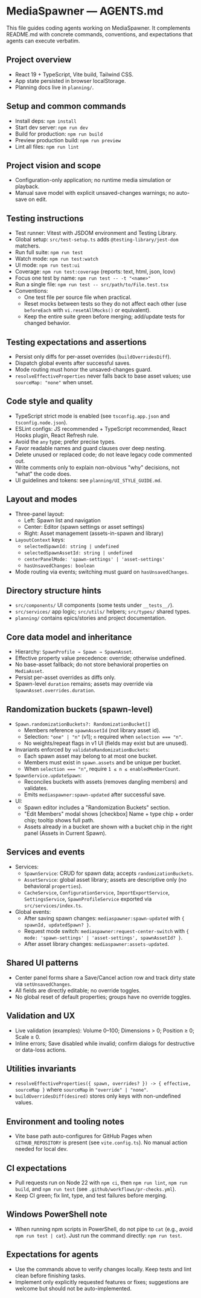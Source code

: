 # MediaSpawner — AGENTS.md

This file guides coding agents working on MediaSpawner. It complements README.md with concrete commands, conventions, and expectations that agents can execute verbatim.

## Project overview

- React 19 + TypeScript, Vite build, Tailwind CSS.
- App state persisted in browser localStorage.
- Planning docs live in `planning/`.

## Setup and common commands

- Install deps: `npm install`
- Start dev server: `npm run dev`
- Build for production: `npm run build`
- Preview production build: `npm run preview`
- Lint all files: `npm run lint`

## Project vision and scope

- Configuration-only application; no runtime media simulation or playback.
- Manual save model with explicit unsaved-changes warnings; no auto-save on edit.

## Testing instructions

- Test runner: Vitest with JSDOM environment and Testing Library.
- Global setup: `src/test-setup.ts` adds `@testing-library/jest-dom` matchers.
- Run full suite: `npm run test`
- Watch mode: `npm run test:watch`
- UI mode: `npm run test:ui`
- Coverage: `npm run test:coverage` (reports: text, html, json, lcov)
- Focus one test by name: `npm run test -- -t "<name>"`
- Run a single file: `npm run test -- src/path/to/File.test.tsx`
- Conventions:
  - One test file per source file when practical.
  - Reset mocks between tests so they do not affect each other (use `beforeEach` with `vi.resetAllMocks()` or equivalent).
  - Keep the entire suite green before merging; add/update tests for changed behavior.

## Testing expectations and assertions

- Persist only diffs for per-asset overrides (`buildOverridesDiff`).
- Dispatch global events after successful saves.
- Mode routing must honor the unsaved-changes guard.
- `resolveEffectiveProperties` never falls back to base asset values; use `sourceMap: "none"` when unset.

## Code style and quality

- TypeScript strict mode is enabled (see `tsconfig.app.json` and `tsconfig.node.json`).
- ESLint configs: JS recommended + TypeScript recommended, React Hooks plugin, React Refresh rule.
- Avoid the `any` type; prefer precise types.
- Favor readable names and guard clauses over deep nesting.
- Delete unused or replaced code; do not leave legacy code commented out.
- Write comments only to explain non-obvious "why" decisions, not "what" the code does.
- UI guidelines and tokens: see `planning/UI_STYLE_GUIDE.md`.

## Layout and modes

- Three-panel layout:
  - Left: Spawn list and navigation
  - Center: Editor (spawn settings or asset settings)
  - Right: Asset management (assets-in-spawn and library)
- `LayoutContext` keys:
  - `selectedSpawnId: string | undefined`
  - `selectedSpawnAssetId: string | undefined`
  - `centerPanelMode: 'spawn-settings' | 'asset-settings'`
  - `hasUnsavedChanges: boolean`
- Mode routing via events; switching must guard on `hasUnsavedChanges`.

## Directory structure hints

- `src/components/` UI components (some tests under `__tests__/`).
- `src/services/` app logic; `src/utils/` helpers; `src/types/` shared types.
- `planning/` contains epics/stories and project documentation.

## Core data model and inheritance

- Hierarchy: `SpawnProfile → Spawn → SpawnAsset`.
- Effective property value precedence: override; otherwise undefined.
- No base-asset fallback; do not store behavioral properties on `MediaAsset`.
- Persist per-asset overrides as diffs only.
- Spawn-level `duration` remains; assets may override via `SpawnAsset.overrides.duration`.

## Randomization buckets (spawn-level)

- `Spawn.randomizationBuckets?: RandomizationBucket[]`
  - Members reference `spawnAssetId` (not library asset id).
  - Selection: `"one" | "n"` (v1); `n` required when `selection === "n"`.
  - No weights/repeat flags in v1 UI (fields may exist but are unused).
- Invariants enforced by `validateRandomizationBuckets`:
  - Each spawn asset may belong to at most one bucket.
  - Members must exist in `spawn.assets` and be unique per bucket.
  - When `selection === "n"`, require `1 ≤ n ≤ enabledMemberCount`.
- `SpawnService.updateSpawn`:
  - Reconciles buckets with assets (removes dangling members) and validates.
  - Emits `mediaspawner:spawn-updated` after successful save.
- UI:
  - Spawn editor includes a "Randomization Buckets" section.
  - "Edit Members" modal shows [checkbox] Name + type chip + order chip; tooltip shows full path.
  - Assets already in a bucket are shown with a bucket chip in the right panel (Assets in Current Spawn).

## Services and events

- Services:
  - `SpawnService`: CRUD for spawn data; accepts `randomizationBuckets`.
  - `AssetService`: global asset library; assets are descriptive only (no behavioral `properties`).
  - `CacheService`, `ConfigurationService`, `ImportExportService`, `SettingsService`, `SpawnProfileService` exported via `src/services/index.ts`.
- Global events:
  - After saving spawn changes: `mediaspawner:spawn-updated` with `{ spawnId, updatedSpawn? }`.
  - Request mode switch: `mediaspawner:request-center-switch` with `{ mode: 'spawn-settings' | 'asset-settings', spawnAssetId? }`.
  - After asset library changes: `mediaspawner:assets-updated`.

## Shared UI patterns

- Center panel forms share a Save/Cancel action row and track dirty state via `setUnsavedChanges`.
- All fields are directly editable; no override toggles.
- No global reset of default properties; groups have no override toggles.

## Validation and UX

- Live validation (examples): Volume 0–100; Dimensions > 0; Position ≥ 0; Scale ≥ 0.
- Inline errors; Save disabled while invalid; confirm dialogs for destructive or data-loss actions.

## Utilities invariants

- `resolveEffectiveProperties({ spawn, overrides? }) -> { effective, sourceMap }` where `sourceMap` in `"override" | "none"`.
- `buildOverridesDiff(desired)` stores only keys with non-undefined values.

## Environment and tooling notes

- Vite base path auto-configures for GitHub Pages when `GITHUB_REPOSITORY` is present (see `vite.config.ts`). No manual action needed for local dev.

## CI expectations

- Pull requests run on Node 22 with `npm ci`, then `npm run lint`, `npm run build`, and `npm run test` (see `.github/workflows/pr-checks.yml`).
- Keep CI green; fix lint, type, and test failures before merging.

## Windows PowerShell note

- When running npm scripts in PowerShell, do not pipe to `cat` (e.g., avoid `npm run test | cat`). Just run the command directly: `npm run test`.

## Expectations for agents

- Use the commands above to verify changes locally. Keep tests and lint clean before finishing tasks.
- Implement only explicitly requested features or fixes; suggestions are welcome but should not be auto-implemented.
